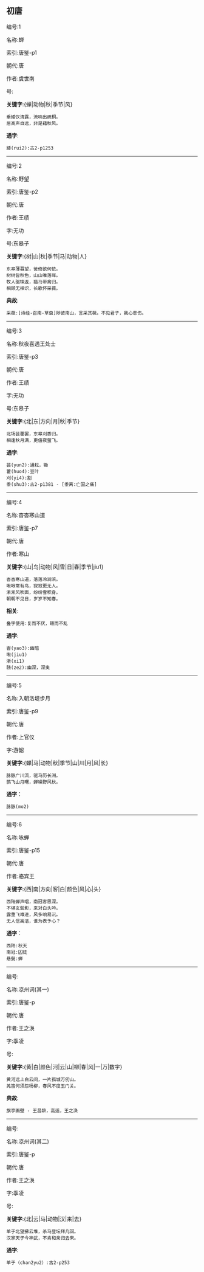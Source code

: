 ## 初唐 ##

编号:1
 
名称:蝉

索引:唐鉴-p1

朝代:唐

作者:虞世南

号:

**关键字**:{蝉|动物|秋|季节|风}


	垂緌饮清露，流响出疏桐。
	居高声自远，非是藉秋风。

**通字**:

	緌(rui2):古2-p1253

---

编号:2
 
名称:野望

索引:唐鉴-p2

朝代:唐

作者:王绩

字:无功

号:东皋子

**关键字**:{树|山|秋|季节|马|动物|人}

	
	东皋薄暮望，徙倚欲何依。
	树树皆秋色，山山唯落晖。
	牧人驱犊返，猎马带禽归。
	相顾无相识，长歌怀采薇。

**典故**:

	采薇:[诗经-召南-草虫]陟彼南山，言采其薇。不见君子，我心悲伤。

---

编号:3
 
名称:秋夜喜遇王处士

索引:唐鉴-p3

朝代:唐

作者:王绩

字:无功

号:东皋子

**关键字**:{北|东|方向|月|秋|季节}

	
	北场芸藿罢，东皋刈黍归。
	相逢秋月满，更值夜萤飞。

**通字**:

	芸(yun2):通耘，锄
	藿(huo4):豆叶
	刈(yi4):割
	黍(shu3):古2-p1381 - [黍离:亡国之痛]
---

编号:4
 
名称:杳杳寒山道

索引:唐鉴-p7

朝代:唐

作者:寒山

**关键字**:{山|鸟|动物|风|雪|日|春|季节|jiu1}

	杳杳寒山道，落落冷涧滨。
	啾啾常有鸟，寂寂更无人。
	淅淅风吹面，纷纷雪积身。
	朝朝不见日，岁岁不知春。

**相关**:

	叠字使用:复而不厌，赜而不乱

**通字**:

	杳(yao3):幽暗
	啾(jiu1)
	淅(xi1)
	赜(ze2):幽深，深奥

---

编号:5
 
名称:入朝洛堤步月

索引:唐鉴-p9

朝代:唐

作者:上官仪

字:游韶

**关键字**:{蝉|马|动物|秋|季节|山|川|月|风|长}

	脉脉广川流，驱马历长洲。
	鹊飞山月曙，蝉噪野风秋。

**通字**：

	脉脉(mo2)

---

编号:6
 
名称:咏蝉

索引:唐鉴-p15

朝代:唐

作者:骆宾王

**关键字**:{西|南|方向|客|白|颜色|风|心|头}

	西陆蝉声唱，南冠客思深。
	不堪玄鬓影，来对白头吟。
	露重飞难进，风多响易沉。
	无人信高洁，谁为表予心？

**通字**：

	西陆:秋天
	南冠:囚徒
	悬鬓:蝉

---
编号:
 
名称:凉州词(其一)

索引:唐鉴-p

朝代:唐

作者:王之涣

字:季凌

号:

**关键字**:{黄|白|颜色|河|云|山|柳|春|风|一|万|数字}

	
	黄河远上白云间，一片孤城万仞山。
	羌笛何须怨杨柳，春风不度玉门关。

**典故**:

	旗亭画壁 - 王昌龄，高适，王之涣

---
编号:
 
名称:凉州词(其二)

索引:唐鉴-p

朝代:唐

作者:王之涣

字:季凌

号:

**关键字**:{北|云|马|动物|汉|来|去}

	
	单于北望拂云堆，杀马登坛拜几回。
	汉家天子今神武，不肯和亲归去来。

**通字**:

	单于（chan2yu2）:古2-p253



